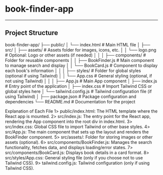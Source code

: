 # book-finder-app
--------------------
Project Structure
--------------------
book-finder-app/
├── public/
│   └── index.html            # Main HTML file
│
├── src/
│   ├── assets/               # Assets folder for images, icons, etc.
│   │   └── logo.png          # Optional: Logo or other assets (if needed)
│   │
│   ├── components/           # Folder for reusable components
│   │   ├── BookFinder.js     # Main component to manage search and display
│   │   └── BookCard.js       # Component to display each book's information
│   │
│   ├── styles/               # Folder for global styles (optional if using Tailwind)
│   │   └── App.css           # General styling (optional, if not using Tailwind)
│   │
│   ├── App.js                # Main App component
│   ├── index.js              # Entry point of the application
│   ├── index.css             # Import Tailwind CSS or global styles here
│   └── tailwind.config.js    # Tailwind configuration file (if using Tailwind)
│
├── package.json              # Package configuration and dependencies
└── README.md                 # Documentation for the project


Explanation of Each File
1> public/index.html: The HTML template where the React app is mounted.
2> src/index.js: The entry point for the React app, rendering the App component into the root div in index.html.
3> src/index.css: Global CSS file to import Tailwind or other base styles.
4> src/App.js: The main component that sets up the layout and renders the BookFinder component.
5> src/assets/: Folder for storing images or other assets (optional).
6> src/components/BookFinder.js: Manages the search functionality, fetches data, and displays loading/error states.
7> src/components/BookCard.js: Displays book details in a card format.
8> src/styles/App.css: General styling file (only if you choose not to use Tailwind CSS).
9> tailwind.config.js: Tailwind configuration (only if using Tailwind CSS).


